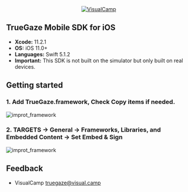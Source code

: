 
<br>
<br>

<p align="center">
<a href="http://visual.camp"><img src="https://user-images.githubusercontent.com/16757294/43447264-1520f5ec-94e6-11e8-9014-75a0fb23da00.png" alt="VisualCamp"></a>
</p>


## TrueGaze Mobile SDK for iOS

* **Xcode:** 11.2.1
* **OS:** iOS 11.0+
* **Languages:** Swift 5.1.2
* **Important:** This SDK is not built on the simulator but  only built on real devices.

## Getting started


### 1. Add TrueGaze.framework, Check Copy items if needed.

![improt_framework](https://user-images.githubusercontent.com/16757294/66187833-a356e100-e6c0-11e9-8f7f-539660753728.png)

### 2. TARGETS -> General -> Frameworks, Libraries, and Embedded Content -> Set Embed & Sign

![improt_framework](https://user-images.githubusercontent.com/16757294/66182018-202c8f80-e6ae-11e9-90da-c76771b37953.png)

## Feedback

- VisualCamp [truegaze@visual.camp](mailto:truegaze@visual.camp)
